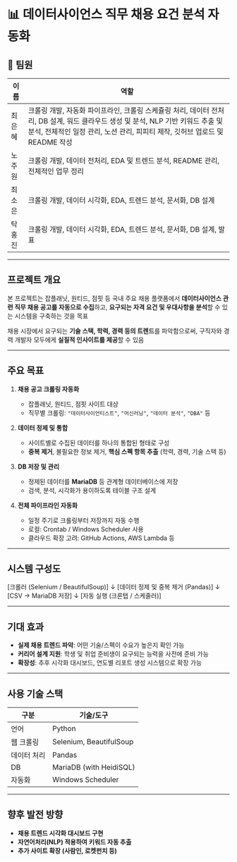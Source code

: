 # 📊 데이터사이언스 직무 채용 요건 분석 자동화

## 👥 팀원

| 이름 | 역할 |
|------|------|
| 최은혜 | 크롤링 개발, 자동화 파이프라인, 크롤링 스케쥴링 처리, 데이터 전처리, DB 설계, 워드 클라우드 생성 및 분석, NLP 기반 키워드 추출 및 분석, 전체적인 일정 관리, 노션 관리, 피피티 제작, 깃허브 업로드 및 README 작성 |
| 노주원 | 크롤링 개발, 데이터 전처리, EDA 및 트렌드 분석, README 관리, 전체적인 업무 정리 |
| 최소은 | 크롤링 개발, 데이터 시각화, EDA, 트렌드 분석, 문서화, DB 설계 |
| 탁홍진 | 크롤링 개발, 데이터 시각화, EDA, 트렌드 분석, 문서화, DB 설계, 발표 |
---

## 프로젝트 개요

본 프로젝트는 잡플래닛, 원티드, 점핏 등 국내 주요 채용 플랫폼에서 **데이터사이언스 관련 직무 채용 공고를 자동으로 수집**하고, **요구되는 자격 요건 및 우대사항을 분석**할 수 있는 시스템을 구축하는 것을 목표

채용 시장에서 요구되는 **기술 스택, 학력, 경력 등의 트렌드**를 파악함으로써, 구직자와 경력 개발자 모두에게 **실질적 인사이트를 제공**할 수 있음

---

## 주요 목표

1. **채용 공고 크롤링 자동화**
   - 잡플래닛, 원티드, 점핏 사이트 대상
   - 직무별 크롤링: `"데이터사이언티스트"`, `"머신러닝"`, `"데이터 분석"`, `"DBA"` 등

2. **데이터 정제 및 통합**
   - 사이트별로 수집된 데이터를 하나의 통합된 형태로 구성
   - **중복 제거**, 불필요한 정보 제거, **핵심 스펙 항목 추출** (학력, 경력, 기술 스택 등)

3. **DB 저장 및 관리**
   - 정제된 데이터를 **MariaDB** 등 관계형 데이터베이스에 저장
   - 검색, 분석, 시각화가 용이하도록 테이블 구조 설계

4. **전체 파이프라인 자동화**
   - 일정 주기로 크롤링부터 저장까지 자동 수행
   - 로컬: Crontab / Windows Scheduler 사용
   - 클라우드 확장 고려: GitHub Actions, AWS Lambda 등

---

## 시스템 구성도
[크롤러 (Selenium / BeautifulSoup)]
↓
[데이터 정제 및 중복 제거 (Pandas)]
↓
[CSV → MariaDB 저장]
↓
[자동 실행 (크론탭 / 스케줄러)]


---

## 기대 효과

- **실제 채용 트렌드 파악**: 어떤 기술/스펙이 수요가 높은지 확인 가능  
- **커리어 설계 지원**: 학생 및 취업 준비생이 요구되는 능력을 사전에 준비 가능  
- **확장성**: 추후 시각화 대시보드, 연도별 리포트 생성 시스템으로 확장 가능

---

## 사용 기술 스택

| 구분       | 기술/도구                         |
|------------|------------------------------------|
| 언어       | Python                             |
| 웹 크롤링  | Selenium, BeautifulSoup             |
| 데이터 처리| Pandas                             |
| DB         | MariaDB (with HeidiSQL)            |
| 자동화     |  Windows Scheduler                  |

---

## 향후 발전 방향

- **채용 트렌드 시각화 대시보드 구현**
- **자연어처리(NLP) 적용하여 키워드 자동 추출**
- **추가 사이트 확장 (사람인, 로켓펀치 등)**

